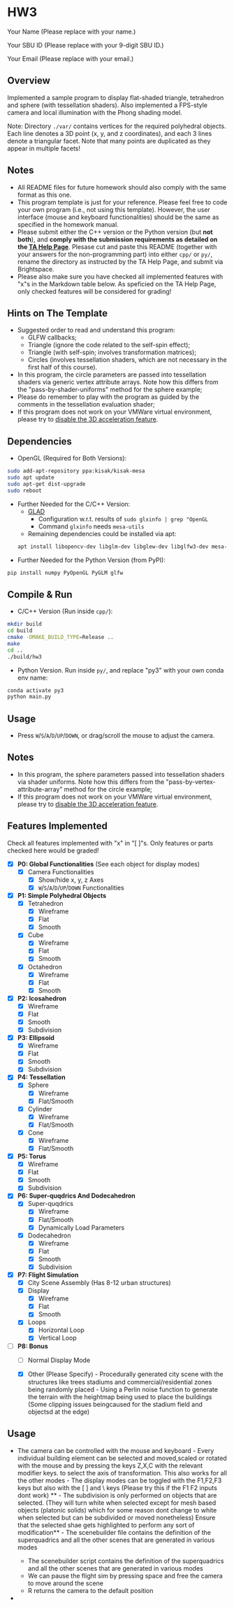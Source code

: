 # HW3

Your Name (Please replace with your name.)

Your SBU ID (Please replace with your 9-digit SBU ID.)

Your Email (Please replace with your email.)

## Overview

Implemented a sample program to display flat-shaded triangle, tetrahedron and sphere (with tessellation shaders). 
Also implemented a FPS-style camera and local illumination with the Phong shading model. 

Note: Directory `./var/` contains vertices for the required polyhedral objects. 
Each line denotes a 3D point (x, y, and z coordinates), and each 3 lines denote a triangular facet. 
Note that many points are duplicated as they appear in multiple facets!

## Notes

- All README files for future homework should also comply with the same format as this one. 
- This program template is just for your reference. Please feel free to code your own program (i.e., not using this template). However, the user interface (mouse and keyboard functionalities) should be the same as specified in the homework manual. 
- Please submit either the C++ version or the Python version (but **not both**), and **comply with the submission requirements as detailed on the [TA Help Page](https://www3.cs.stonybrook.edu/~xihan1/courses/cse528/ta_help_page.html)**. Plesase cut and paste this README (together with your answers for the non-programming part) into either `cpp/` or `py/`, rename the directory as instructed by the TA Help Page, and submit via Brightspace. 
- Please also make sure you have checked all implemented features with "x"s in the Markdown table below. As speficied on the TA Help Page, only checked features will be considered for grading!

## Hints on The Template

- Suggested order to read and understand this program: 
  - GLFW callbacks;
  - Triangle (ignore the code related to the self-spin effect);
  - Triangle (with self-spin; involves transformation matrices);
  - Circles (involves tessellation shaders, which are not necessary in the first half of this course). 
- In this program, the circle parameters are passed into tessellation shaders via generic vertex attribute arrays. 
  Note how this differs from the "pass-by-shader-uniforms" method for the sphere example; 
- Please do remember to play with the program as guided by the comments in the tessellation evaluation shader;
- If this program does not work on your VMWare virtual environment, 
  please try to [disable the 3D acceleration feature](https://kb.vmware.com/s/article/59146). 

## Dependencies

- OpenGL (Required for Both Versions):
```bash
sudo add-apt-repository ppa:kisak/kisak-mesa
sudo apt update
sudo apt-get dist-upgrade
sudo reboot
```
- Further Needed for the C/C++ Version: 
  - [GLAD](https://glad.dav1d.de/)
    - Configuration w.r.t. results of `sudo glxinfo | grep "OpenGL`
    - Command `glxinfo` needs `mesa-utils`
  - Remaining dependencies could be installed via apt:
  ```bash
  apt install libopencv-dev libglm-dev libglew-dev libglfw3-dev mesa-utils libx11-dev libxi-dev libxrandr-dev
  ```
- Further Needed for the Python Version (from PyPI):
```bash
pip install numpy PyOpenGL PyGLM glfw
```

## Compile & Run

- C/C++ Version (Run inside `cpp/`): 
```bash
mkdir build
cd build
cmake -DMAKE_BUILD_TYPE=Release ..
make 
cd ..
./build/hw3
```
- Python Version. Run inside `py/`, and replace "py3" with your own conda env name:
```bash
conda activate py3
python main.py
```

## Usage

- Press `W`/`S`/`A`/`D`/`UP`/`DOWN`, or drag/scroll the mouse to adjust the camera. 

## Notes

- In this program, the sphere parameters passed into tessellation shaders via shader uniforms. 
  Note how this differs from the "pass-by-vertex-attribute-array" method for the circle example; 
- If this program does not work on your VMWare virtual environment, 
  please try to [disable the 3D acceleration feature](https://kb.vmware.com/s/article/59146). 

## Features Implemented

Check all features implemented with "x" in "[ ]"s. 
Only features or parts checked here would be graded! 

- [x] **P0: Global Functionalities** (See each object for display modes)
  - [x] Camera Functionalities
    - [x] Show/hide x, y, z Axes
    - [x] `W`/`S`/`A`/`D`/`UP`/`DOWN` Functionalities
- [x] **P1: Simple Polyhedral Objects**
  - [x] Tetrahedron
    - [x] Wireframe
    - [x] Flat
    - [x] Smooth
  - [x] Cube
    - [x] Wireframe
    - [x] Flat
    - [x] Smooth
  - [x] Octahedron
    - [x] Wireframe
    - [x] Flat
    - [x] Smooth
- [x] **P2: Icosahedron**
  - [x] Wireframe
  - [x] Flat
  - [x] Smooth
  - [x] Subdivision
- [x] **P3: Ellipsoid**
  - [x] Wireframe
  - [x] Flat
  - [x] Smooth
  - [x] Subdivision
- [x] **P4: Tessellation**
  - [x] Sphere
    - [x] Wireframe
    - [x] Flat/Smooth
  - [x] Cylinder
    - [x] Wireframe
    - [x] Flat/Smooth
  - [x] Cone
    - [x] Wireframe
    - [x] Flat/Smooth
- [x] **P5: Torus**
  - [x] Wireframe
  - [x] Flat
  - [x] Smooth
  - [x] Subdivision
- [x] **P6: Super-quqdrics And Dodecahedron**
  - [x] Super-quqdrics
    - [x] Wireframe
    - [x] Flat/Smooth
    - [x] Dynamically Load Parameters
  - [x] Dodecahedron
    - [x] Wireframe
    - [x] Flat
    - [x] Smooth
    - [x] Subdivision
- [x] **P7: Flight Simulation**
  - [x] City Scene Assembly (Has 8-12 urban structures)
  - [x] Display
    - [x] Wireframe
    - [x] Flat
    - [x] Smooth
  - [x] Loops
    - [x] Horizontal Loop
    - [x] Vertical Loop
- [ ] **P8: Bonus**
  - [ ] Normal Display Mode
  - [x] Other (Please Specify)
        - Procedurally generated city scene with the structures like trees stadiums and commercial/residential zones being randomly placed
        - Using a Perlin noise function to generate the terrain with the heightmap being used to place the buildings (Some clipping issues beingcaused for the stadium field and objectsd at the edge)
        

## Usage

  - The camera can be controlled with the mouse and keyboard
        - Every individual building element can be selected and moved,scaled or rotated with the mouse and by pressing the keys Z,X,C with the relevant modifier keys.
        to select the axis of transformation. This  also works for all the other modes
        - The display modes can be toggled with the F1,F2,F3 keys but also with the [ ] and \ keys (Please try this if the F1 F2 inputs dont work)
       ** - The subdivision is only performed on objects that are selected. (They will turn white when selected except for mesh based objects (platonic solids) which for some reason dont change to white when selected but can be subdivided or moved nonetheless) Ensure that the selected shae gets highlighted to perform any sort of modification**
        - The scenebuilder file contains the definition of the superquadrics and all the other scenes that are generated in various modes
      - The scenebuilder script contains the definition of the superquadrics and all the other scenes that are generated in various modes
      - We can pause the flight sim by pressing space and free the camera to move around the scene
      - R returns the camera to the default position
  
  - 